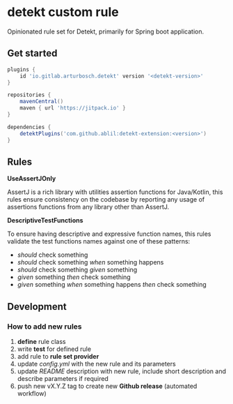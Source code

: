 # detekt custom rule 

Opinionated rule set for Detekt, primarily for Spring boot application.

## Get started

```groovy
plugins {
    id 'io.gitlab.arturbosch.detekt' version '<detekt-version>'
}

repositories {
    mavenCentral()
    maven { url 'https://jitpack.io' }
}

dependencies {
    detektPlugins('com.github.ablil:detekt-extension:<version>')
}
```

## Rules


**UseAssertJOnly**

AssertJ is a rich library with utilities assertion functions for Java/Kotlin, this rules ensure consistency on the codebase
by reporting any usage of assertions functions from any library other than AssertJ.

**DescriptiveTestFunctions**

To ensure having descriptive and expressive function names, this rules validate the test functions names against one of these patterns:
* *should* check something
* *should* check something *when* something happens
* *should* check something *given* something
* *given* something *then* check something
* *given* something *when* something happens *then* check something


## Development

### How to add new rules

1. **define** rule class
2. write **test** for defined rule
3. add rule to **rule set provider**
4. update *config.yml* with the new rule and its parameters
5. update *README* description with new rule, include short description and describe parameters if required
6. push new vX.Y.Z tag to create new **Github release** (automated workflow)
